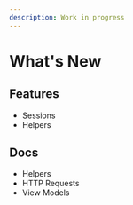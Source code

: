 ```yaml
---
description: Work in progress
---
```


# What's New

## Features

* Sessions
* Helpers

## Docs

* Helpers
* HTTP Requests
* View Models



